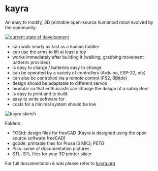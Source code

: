 # kayra
An easy to modify, 3D printable open-source humanoid robot evolved by the community:

[![current state of development](https://img.youtube.com/vi/kCMSRGjK1cM/default.jpg)](https://youtube.com/shorts/kCMSRGjK1cM)

- can walk nearly as fast as a human toddler
- can use the arms to lift at least a toy
- works immediately after building it (walking, grabbing movement patterns provided)
- is easy to charge / batteries easy to change
- can be operated by a variety of controllers (Arduino, ESP-32, etc)
- can also be controlled via a remote control (PS2, 8Bitdo)
- design should be adaptable to different servos
- modular so that enthusiasts can change the design of a subsystem
- is easy to print and to build
- easy to write software for
- costs for a minimal system should be low

![kayra sketch](https://kayra.org/20220913_182733.jpg)

Folders:
- FCStd: design files for freeCAD (Kayra is designed using the open source software freeCAD)
- gcode: printable files for Prusa i3 MK3, PETG
- Pics: some of documentation pictures
- STL: STL files for your 3D printer slicer 

For full documentation & wiki please refer to [kayra.org](https://kayra.org)


